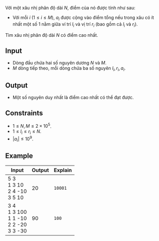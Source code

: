 Với một xâu nhị phân độ dài $N$, điểm của nó được tính như sau:

- Với mỗi $i\ (1\le i\le M)$, $a_i$ được cộng vào điểm tổng nếu trong xâu có ít nhất một số $1$ nằm giữa ví trí $l_i$ và vị trí $r_i$ (bao gồm cả $l_i$ và $r_i$).

Tìm xâu nhị phân độ dài $N$ có điểm cao nhất.

## Input

- Dòng đầu chứa hai số nguyên dương $N$ và $M$.
- $M$ dòng tiếp theo, mỗi dòng chứa ba số nguyên $l_i, r_i, a_i$.

## Output

- Một số nguyên duy nhất là điểm cao nhất có thể đạt được.

## Constraints

- $1 \le N, M \le 2 \times 10^5$.
- $1 \le l_i \le r_i \le N$.
- $|a_i| \le 10^9$.

## Example

| Input                                           | Output | Explain |
| ----------------------------------------------- | ------ | ------- |
| 5 3<br>1 3 10<br>2 4 -10<br>3 5 10              | 20     | `10001` |
| 3 4<br>1 3 100<br>1 1 -10<br>2 2 -20<br>3 3 -30 | 90     | `100`   |
